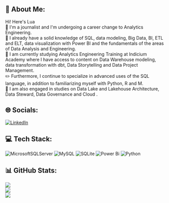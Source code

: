 ## 💫 About Me:
Hi! Here's Lua<br>🦊 I'm a journalist and I'm undergoing a career change to Analytics Engineering.<br>🎲 I already have a solid knowledge of SQL, data modeling, Big Data, BI, ETL and ELT, data visualization with Power BI and the fundamentals of the areas of Data Analysis and Engineering.<br>📔 I am currently studying Analytics Engineering Training at Indicium Academy where I have access to content on Data Warehouse modeling, data transformation with dbt, Data Storytelling and Data Project Management.<br>✏️ Furthermore, I continue to specialize in advanced uses of the SQL language, in addition to familiarizing myself with Python, R and M.<br>🔎 I am also engaged in studies on Data Lake and Lakehouse Architecture, Data Steward, Data Governance and Cloud .


## 🌐 Socials:
[![LinkedIn](https://img.shields.io/badge/LinkedIn-%230077B5.svg?logo=linkedin&logoColor=white)](https://linkedin.com/in/https://www.linkedin.com/in/luana-vercosa/) 

## 💻 Tech Stack:
![MicrosoftSQLServer](https://img.shields.io/badge/Microsoft%20SQL%20Server-CC2927?style=for-the-badge&logo=microsoft%20sql%20server&logoColor=white) ![MySQL](https://img.shields.io/badge/mysql-%2300000f.svg?style=for-the-badge&logo=mysql&logoColor=white) ![SQLite](https://img.shields.io/badge/sqlite-%2307405e.svg?style=for-the-badge&logo=sqlite&logoColor=white) ![Power Bi](https://img.shields.io/badge/power_bi-F2C811?style=for-the-badge&logo=powerbi&logoColor=black) ![Python](https://img.shields.io/badge/python-3670A0?style=for-the-badge&logo=python&logoColor=ffdd54)
## 📊 GitHub Stats:
![](https://github-readme-stats.vercel.app/api?username=luavsa&theme=tokyonight&hide_border=false&include_all_commits=false&count_private=false)<br/>
![](https://github-readme-streak-stats.herokuapp.com/?user=luavsa&theme=tokyonight&hide_border=false)<br/>
![](https://github-readme-stats.vercel.app/api/top-langs/?username=luavsa&theme=tokyonight&hide_border=false&include_all_commits=false&count_private=false&layout=compact)

<!-- Proudly created with GPRM ( https://gprm.itsvg.in ) -->
